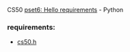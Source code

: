 CS50 [pset6: Hello requirements](https://cs50.harvard.edu/x/2021/psets/6/hello/) - Python


### requirements:
- [cs50.h](https://cs50.readthedocs.io/libraries/cs50/python/)

